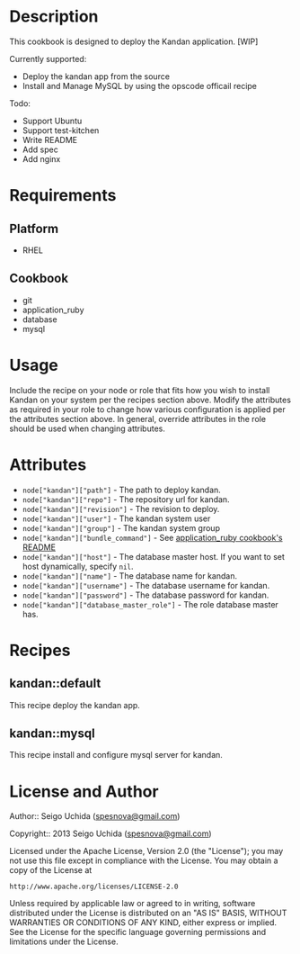 # Description
This cookbook is designed to deploy the Kandan application. [WIP]

Currently supported:

* Deploy the kandan app from the source
* Install and Manage MySQL by using the opscode officail recipe

Todo:

* Support Ubuntu
* Support test-kitchen
* Write README
* Add spec
* Add nginx

# Requirements
## Platform

* RHEL

## Cookbook

* git
* application_ruby
* database
* mysql

# Usage
Include the recipe on your node or role that fits how you wish to install Kandan on your system per the recipes section above. Modify the attributes as required in your role to change how various configuration is applied per the attributes section above. In general, override attributes in the role should be used when changing attributes.

# Attributes

* `node["kandan"]["path"]` - The path to deploy kandan.
* `node["kandan"]["repo"]` - The repository url for kandan.
* `node["kandan"]["revision"]` - The revision to deploy.
* `node["kandan"]["user"]` - The kandan system user
* `node["kandan"]["group"]` - The kandan system group
* `node["kandan"]["bundle_command"]` - See [application_ruby cookbook's README](https://github.com/opscode-cookbooks/application_ruby)
* `node["kandan"]["host"]` - The database master host. If you want to set host dynamically, specify `nil`.
* `node["kandan"]["name"]` - The database name for kandan.
* `node["kandan"]["username"]` - The database username for kandan.
* `node["kandan"]["password"]` - The database password for kandan.
* `node["kandan"]["database_master_role"]` - The role database master has.
 

# Recipes
## kandan::default
This recipe deploy the kandan app.

## kandan::mysql
This recipe install and configure mysql server for kandan.

# License and Author

Author:: Seigo Uchida (<spesnova@gmail.com>)

Copyright:: 2013 Seigo Uchida (<spesnova@gmail.com>)

Licensed under the Apache License, Version 2.0 (the "License"); you may not use this file except in compliance with the License. You may obtain a copy of the License at

```
http://www.apache.org/licenses/LICENSE-2.0
```

Unless required by applicable law or agreed to in writing, software distributed under the License is distributed on an "AS IS" BASIS, WITHOUT WARRANTIES OR CONDITIONS OF ANY KIND, either express or implied. See the License for the specific language governing permissions and limitations under the License.
